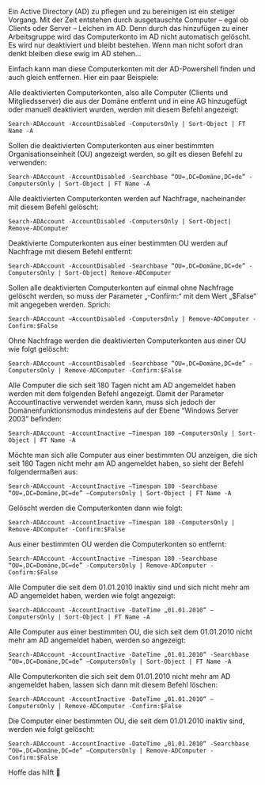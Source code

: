 Ein Active Directory (AD) zu pflegen und zu bereinigen ist ein stetiger Vorgang. Mit der Zeit entstehen durch ausgetauschte Computer – egal ob Clients oder Server – Leichen im AD. Denn durch das hinzufügen zu einer Arbeitsgruppe wird das Computerkonto im AD nicht automatisch gelöscht. Es wird nur deaktiviert und bleibt bestehen. Wenn man nicht sofort dran denkt bleiben diese ewig im AD stehen…

Einfach kann man diese Computerkonten mit der AD-Powershell finden und auch gleich entfernen. Hier ein paar Beispiele:

Alle deaktivierten Computerkonten, also alle Computer (Clients und Mitgliedsserver) die aus der Domäne entfernt und in eine AG hinzugefügt oder manuell deaktiviert wurden, werden mit diesem Befehl angezeigt:
```console
Search-ADAccount -AccountDisabled -ComputersOnly | Sort-Object | FT Name -A
```

Sollen die deaktivierten Computerkonten aus einer bestimmten Organisationseinheit (OU) angezeigt werden, so gilt es diesen Befehl zu verwenden:
```console
Search-ADAccount -AccountDisabled -Searchbase “OU=,DC=Domäne,DC=de” -ComputersOnly | Sort-Object | FT Name -A
```

Alle deaktivierten Computerkonten werden auf Nachfrage, nacheinander mit diesem Befehl gelöscht:
```console
Search-ADAccount -AccountDisabled -ComputersOnly | Sort-Object| Remove-ADComputer
```

Deaktivierte Computerkonten aus einer bestimmten OU werden auf Nachfrage mit diesem Befehl entfernt:
```console
Search-ADAccount -AccountDisabled -Searchbase “OU=,DC=Domäne,DC=de” -ComputersOnly | Sort-Object| Remove-ADComputer
```

Sollen alle deaktivierten Computerkonten auf einmal ohne Nachfrage gelöscht werden, so muss der Parameter „-Confirm:“ mit dem Wert „$False“ mit angegeben werden. Sprich:
```console
Search-ADAccount –AccountDisabled -ComputersOnly | Remove-ADComputer -Confirm:$False
```

Ohne Nachfrage werden die deaktivierten Computerkonten aus einer OU wie folgt gelöscht:
```console
Search-ADAccount –AccountDisabled -Searchbase “OU=,DC=Domäne,DC=de” -ComputersOnly | Remove-ADComputer -Confirm:$False
```

Alle Computer die sich seit 180 Tagen nicht am AD angemeldet haben werden mit dem folgenden Befehl angezeigt. Damit der Parameter AccountInactive verwendet werden kann, muss sich jedoch der Domänenfunktionsmodus mindestens auf der Ebene “Windows Server 2003” befinden:
```console
Search-ADAccount -AccountInactive –Timespan 180 –ComputersOnly | Sort-Object | FT Name -A
```

Möchte man sich alle Computer aus einer bestimmten OU anzeigen, die sich seit 180 Tagen nicht mehr am AD angemeldet haben, so sieht der Befehl folgendermaßen aus:
```console
Search-ADAccount -AccountInactive –Timespan 180 -Searchbase “OU=,DC=Domäne,DC=de” –ComputersOnly | Sort-Object | FT Name -A
```

Gelöscht werden die Computerkonten dann wie folgt:
```console
Search-ADAccount -AccountInactive –Timespan 180 -ComputersOnly | Remove-ADComputer -Confirm:$False
```

Aus einer bestimmten OU werden die Computerkonten so entfernt:
```console
Search-ADAccount -AccountInactive –Timespan 180 -Searchbase “OU=,DC=Domäne,DC=de” -ComputersOnly | Remove-ADComputer -Confirm:$False
```

Alle Computer die seit dem 01.01.2010 inaktiv sind und sich nicht mehr am AD angemeldet haben, werden wie folgt angezeigt:
```console
Search-ADAccount -AccountInactive -DateTime „01.01.2010“ –ComputersOnly | Sort-Object | FT Name -A
```

Alle Computer aus einer bestimmten OU, die sich seit dem 01.01.2010 nicht mehr am AD angemeldet haben, werden so angezeigt:
```console
Search-ADAccount -AccountInactive -DateTime „01.01.2010“ -Searchbase “OU=,DC=Domäne,DC=de” –ComputersOnly | Sort-Object | FT Name -A
```

Alle Computerkonten die sich seit dem 01.01.2010 nicht mehr am AD angemeldet haben, lassen sich dann mit diesem Befehl löschen:
```console
Search-ADAccount -AccountInactive -DateTime „01.01.2010“ –ComputersOnly | Remove-ADComputer -Confirm:$False
```

Die Computer einer bestimmten OU, die seit dem 01.01.2010 inaktiv sind, werden wie folgt gelöscht:
```console
Search-ADAccount -AccountInactive -DateTime „01.01.2010“ -Searchbase “OU=,DC=Domäne,DC=de” –ComputersOnly | Remove-ADComputer -Confirm:$False
```

Hoffe das hilft 🙂
